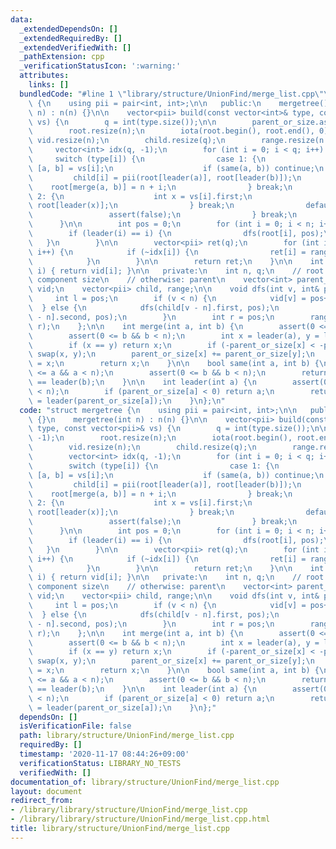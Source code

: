 ```yaml
---
data:
  _extendedDependsOn: []
  _extendedRequiredBy: []
  _extendedVerifiedWith: []
  _pathExtension: cpp
  _verificationStatusIcon: ':warning:'
  attributes:
    links: []
  bundledCode: "#line 1 \"library/structure/UnionFind/merge_list.cpp\"\nstruct mergetree\
    \ {\n    using pii = pair<int, int>;\n\n   public:\n    mergetree() {}\n    mergetree(int\
    \ n) : n(n) {}\n\n    vector<pii> build(const vector<int>& type, const vector<pii>&\
    \ vs) {\n        q = int(type.size());\n\n        parent_or_size.assign(n, -1);\n\
    \        root.resize(n);\n        iota(root.begin(), root.end(), 0);\n       \
    \ vid.resize(n);\n        child.resize(q);\n        range.resize(n + q);\n   \
    \     vector<int> idx(q, -1);\n        for (int i = 0; i < q; i++) {\n       \
    \     switch (type[i]) {\n                case 1: {\n                    auto\
    \ [a, b] = vs[i];\n                    if (same(a, b)) continue;\n           \
    \         child[i] = pii(root[leader(a)], root[leader(b)]);\n                \
    \    root[merge(a, b)] = n + i;\n                } break;\n                case\
    \ 2: {\n                    int x = vs[i].first;\n                    idx[i] =\
    \ root[leader(x)];\n                } break;\n                default: {\n   \
    \                 assert(false);\n                } break;\n            }\n  \
    \      }\n\n        int pos = 0;\n        for (int i = 0; i < n; i++) {\n    \
    \        if (leader(i) == i) {\n                dfs(root[i], pos);\n         \
    \   }\n        }\n\n        vector<pii> ret(q);\n        for (int i = 0; i < q;\
    \ i++) {\n            if (~idx[i]) {\n                ret[i] = range[idx[i]];\n\
    \            }\n        }\n\n        return ret;\n    }\n\n    int operator[](int\
    \ i) { return vid[i]; }\n\n   private:\n    int n, q;\n    // root node: -1 *\
    \ component size\n    // otherwise: parent\n    vector<int> parent_or_size, root,\
    \ vid;\n    vector<pii> child, range;\n\n    void dfs(int v, int& pos) {\n   \
    \     int l = pos;\n        if (v < n) {\n            vid[v] = pos++;\n      \
    \  } else {\n            dfs(child[v - n].first, pos);\n            dfs(child[v\
    \ - n].second, pos);\n        }\n        int r = pos;\n        range[v] = pii(l,\
    \ r);\n    };\n\n    int merge(int a, int b) {\n        assert(0 <= a && a < n);\n\
    \        assert(0 <= b && b < n);\n        int x = leader(a), y = leader(b);\n\
    \        if (x == y) return x;\n        if (-parent_or_size[x] < -parent_or_size[y])\
    \ swap(x, y);\n        parent_or_size[x] += parent_or_size[y];\n        parent_or_size[y]\
    \ = x;\n        return x;\n    }\n\n    bool same(int a, int b) {\n        assert(0\
    \ <= a && a < n);\n        assert(0 <= b && b < n);\n        return leader(a)\
    \ == leader(b);\n    }\n\n    int leader(int a) {\n        assert(0 <= a && a\
    \ < n);\n        if (parent_or_size[a] < 0) return a;\n        return parent_or_size[a]\
    \ = leader(parent_or_size[a]);\n    }\n};\n"
  code: "struct mergetree {\n    using pii = pair<int, int>;\n\n   public:\n    mergetree()\
    \ {}\n    mergetree(int n) : n(n) {}\n\n    vector<pii> build(const vector<int>&\
    \ type, const vector<pii>& vs) {\n        q = int(type.size());\n\n        parent_or_size.assign(n,\
    \ -1);\n        root.resize(n);\n        iota(root.begin(), root.end(), 0);\n\
    \        vid.resize(n);\n        child.resize(q);\n        range.resize(n + q);\n\
    \        vector<int> idx(q, -1);\n        for (int i = 0; i < q; i++) {\n    \
    \        switch (type[i]) {\n                case 1: {\n                    auto\
    \ [a, b] = vs[i];\n                    if (same(a, b)) continue;\n           \
    \         child[i] = pii(root[leader(a)], root[leader(b)]);\n                \
    \    root[merge(a, b)] = n + i;\n                } break;\n                case\
    \ 2: {\n                    int x = vs[i].first;\n                    idx[i] =\
    \ root[leader(x)];\n                } break;\n                default: {\n   \
    \                 assert(false);\n                } break;\n            }\n  \
    \      }\n\n        int pos = 0;\n        for (int i = 0; i < n; i++) {\n    \
    \        if (leader(i) == i) {\n                dfs(root[i], pos);\n         \
    \   }\n        }\n\n        vector<pii> ret(q);\n        for (int i = 0; i < q;\
    \ i++) {\n            if (~idx[i]) {\n                ret[i] = range[idx[i]];\n\
    \            }\n        }\n\n        return ret;\n    }\n\n    int operator[](int\
    \ i) { return vid[i]; }\n\n   private:\n    int n, q;\n    // root node: -1 *\
    \ component size\n    // otherwise: parent\n    vector<int> parent_or_size, root,\
    \ vid;\n    vector<pii> child, range;\n\n    void dfs(int v, int& pos) {\n   \
    \     int l = pos;\n        if (v < n) {\n            vid[v] = pos++;\n      \
    \  } else {\n            dfs(child[v - n].first, pos);\n            dfs(child[v\
    \ - n].second, pos);\n        }\n        int r = pos;\n        range[v] = pii(l,\
    \ r);\n    };\n\n    int merge(int a, int b) {\n        assert(0 <= a && a < n);\n\
    \        assert(0 <= b && b < n);\n        int x = leader(a), y = leader(b);\n\
    \        if (x == y) return x;\n        if (-parent_or_size[x] < -parent_or_size[y])\
    \ swap(x, y);\n        parent_or_size[x] += parent_or_size[y];\n        parent_or_size[y]\
    \ = x;\n        return x;\n    }\n\n    bool same(int a, int b) {\n        assert(0\
    \ <= a && a < n);\n        assert(0 <= b && b < n);\n        return leader(a)\
    \ == leader(b);\n    }\n\n    int leader(int a) {\n        assert(0 <= a && a\
    \ < n);\n        if (parent_or_size[a] < 0) return a;\n        return parent_or_size[a]\
    \ = leader(parent_or_size[a]);\n    }\n};"
  dependsOn: []
  isVerificationFile: false
  path: library/structure/UnionFind/merge_list.cpp
  requiredBy: []
  timestamp: '2020-11-17 08:44:26+09:00'
  verificationStatus: LIBRARY_NO_TESTS
  verifiedWith: []
documentation_of: library/structure/UnionFind/merge_list.cpp
layout: document
redirect_from:
- /library/library/structure/UnionFind/merge_list.cpp
- /library/library/structure/UnionFind/merge_list.cpp.html
title: library/structure/UnionFind/merge_list.cpp
---
```

